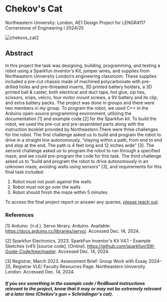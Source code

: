 Chekov's Cat
==========
Northeastern University: London, AE1 Design Project for LENGR4117 Cornerstone of Engineering I 2024/25

![chekovs_cat2](https://github.com/user-attachments/assets/b67b9f7b-3baf-45b0-8b31-0bed4e5dea06)

## Abstract

In this project the task was designing, building, programming, and testing a robot using a Sparkfun Inventor's Kit, jumper wires, and supplies from Northeastern University London’s engineering classroom. These supplies included a pre-cut chassis made of machined polycarbonate with pre-drilled holes and pre-threaded inserts, 3D printed battery holders, a 3D printed ball & caster, both electrical and duct tape, hot glue, zip ties, scissors, snips, velcro, four motor mount screws, a 9V battery and its clip, and extra battery packs. The project was done in groups and there were two members in my group. To program the robot, we used C++ in the Arduino open-source programming environment, utilizing the documentation [1] and example code [2] for the Sparkfun kit. To build the robot, we used the pre-cut and pre-assembled parts along with the instruction booklet provided by Northeastern.There were three challenges for the robot. The first challenge asked us to build and program the robot to drive in a straight line autonomously, “staying within a path, from end to end and stop at the end. The path is 4 feet long and 12 inches wide” [3]. The second challenge asked us to program the robot to run through a specified maze, and we could pre-program the code for this task. The third challenge asked us to “build and program the robot to drive autonomously in an unknown maze, avoiding walls using sensors” [3], and requirements for this final task included:

1. Robot must not push against the walls
2. Robot must not go over the walls
3. Robot should finish the maze within 5 minutes

To access the final project report or answer any queries, [please reach out](hill.alexan@northeastern.edu).


<h3> References </h3>

[1] Arduino. (n.d.). Servo library. Arduino. Available: https://docs.arduino.cc/libraries/servo/. Accessed Dec. 14, 2024.

[2] Sparkfun Electronics, 2023. SparkFun Inventor's Kit V4.1 - Example Sketches (v41) [source code], [Online]. https://github.com/sparkfun/SIK-Guide-Code/tree/master. Accessed Dec. 14, 2024.

[3]  Registrar, March 2023. Assessment Brief: Group Work with Essay 2024–25, Registrar VLE/
Faculty Resources Page. Northeastern University London. Accessed Dec. 14, 2024.

<h5> If you see something in the example code / RedBoard instructions relevant to the project, know that it may or may not be extremely relevant at a later time (Chekov's gun + Schrödinger's cat). </h5>
